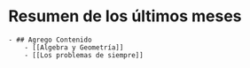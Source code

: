 # Resumen de los últimos meses
	- ## Agrego Contenido
		- [[Algebra y Geometría]]
		- [[Los problemas de siempre]]